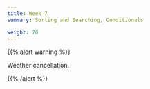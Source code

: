 ```yaml
---
title: Week 7
summary: Sorting and Searching, Conditionals

weight: 70
---
```


{{% alert warning %}}

Weather cancellation.

{{% /alert %}}